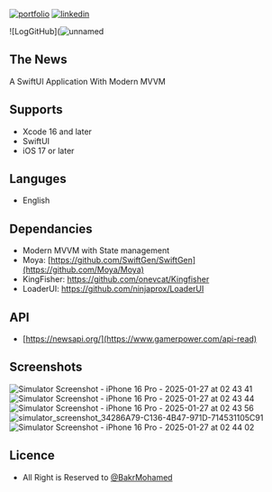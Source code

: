[![portfolio](https://img.shields.io/badge/my_portfolio-000?style=for-the-badge&logo=ko-fi&logoColor=white)](https://github.com/BakrIOS91)
[![linkedin](https://img.shields.io/badge/linkedin-0A66C2?style=for-the-badge&logo=linkedin&logoColor=white)](https://www.linkedin.com/in/bakrmohamed)

![LogGitHub](![unnamed](https://github.com/user-attachments/assets/67e642c7-af99-450a-8a17-68f1a668240b)

## The News

A SwiftUI Application With Modern MVVM 


## Supports

 - Xcode 16 and later
 - SwiftUI
 - iOS 17 or later

## Languges

 - English

## Dependancies

 - Modern MVVM with State management
 - Moya: [https://github.com/SwiftGen/SwiftGen](https://github.com/Moya/Moya)
 - KingFisher: https://github.com/onevcat/Kingfisher
 - LoaderUI: https://github.com/ninjaprox/LoaderUI

## API
 - [https://newsapi.org/](https://www.gamerpower.com/api-read)

## Screenshots
![Simulator Screenshot - iPhone 16 Pro - 2025-01-27 at 02 43 41](https://github.com/user-attachments/assets/c4be4fc6-8353-45ec-b8e1-76eb602d6ca8)
![Simulator Screenshot - iPhone 16 Pro - 2025-01-27 at 02 43 44](https://github.com/user-attachments/assets/71dd541e-73bd-421f-986c-88a0432416aa)
![Simulator Screenshot - iPhone 16 Pro - 2025-01-27 at 02 43 56](https://github.com/user-attachments/assets/2bee77d0-91ea-4ece-a3c4-1ac8fdbf4ed2)
![simulator_screenshot_34286A79-C136-4B47-971D-714531105C91](https://github.com/user-attachments/assets/defbb11f-7277-4f02-9a54-13709d10fb78)
![Simulator Screenshot - iPhone 16 Pro - 2025-01-27 at 02 44 02](https://github.com/user-attachments/assets/f28cce42-65f2-4378-b034-1fee4976ed2d)


## Licence

- All Right is Reserved to [@BakrMohamed](https://github.com/BakrIOS91)

